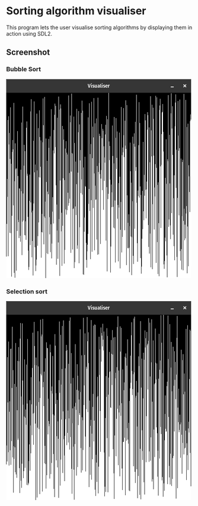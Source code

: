 # Sorting algorithm visualiser

This program lets the user visualise sorting algorithms by displaying them in action using SDL2.

## Screenshot

### Bubble Sort
 ![Rendering-Bubble](img/Bubblesort.gif)

 ### Selection sort
 ![Rendering-Selection](img/selection-sort.gif)